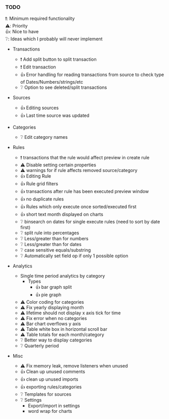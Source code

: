 ### TODO
❗: Minimum required functionality  
⚠️: Priority  
👍: Nice to have  
❔: Ideas which I probably will never implement


- Transactions
    - ❗ Add split button to split transaction
    - ❗ Edit transaction
    - 👍 Error handling for reading transactions from source to check type of Dates/Numbers/strings/etc
    - ❔ Option to see deleted/split transactions

- Sources
    - 👍 Editing sources
    - 👍 Last time source was updated

- Categories
    - ❔ Edit category names

- Rules
    - ❗ transactions that the rule would affect preview in create rule
    - ⚠️ Disable setting certain properties
    - ⚠️ warnings for if rule affects removed source/category
    - 👍 Editing Rule
    - 👍 Rule grid filters
    - 👍 transactions after rule has been executed preview window
    - 👍 no duplicate rules
    - 👍 Rules which only execute once sorted/executed first
    - 👍 short text month displayed on charts
    - ❔ binsearch on dates for single execute rules (need to sort by date first)
    - ❔ split rule into percentages
    - ❔ Less/greater than for numbers
    - ❔ Less/greater than for dates
    - ❔ case sensitive equals/substring
    - ❔ Automatically set field op if only 1 possible option

- Analytics
    - Single time period analytics by category
        - Types
            - 👍 bar graph split
            - 👍 pie graph
    - ⚠️ Color coding for categories
    - ⚠️ Fix yearly displaying month
    - ⚠️ lifetime should not display x axis tick for time
    - ⚠️ Fix error when no categories
    - ⚠️ Bar chart overflows y axis
    - ⚠️ Table white box in horizontal scroll bar
    - ⚠️ Table totals for each month/category
    - ❔ Better way to display categories
    - ❔ Quarterly period

- Misc
    - ⚠️ Fix memory leak, remove listeners when unused
    - 👍 Clean up unused comments
    - 👍 clean up unused imports
    - 👍 exporting rules/categories
    - ❔ Templates for sources
    - ❔ Settings
        - Export/import in settings
        - word wrap for charts